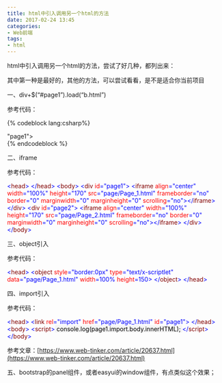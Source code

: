 ```yaml
---
title: html中引入调用另一个html的方法
date: 2017-02-24 13:45
categories:
- Web前端
tags:
- html
---
```

<div class="markdown_views">


html中引入调用另一个html的方法，尝试了好几种，都列出来：   

其中第一种是最好的，其他的方法，可以尝试看看，是不是适合你当前项目

一、div+$(“#page1”).load(“b.html”)   

参考代码：

{% codeblock lang:csharp%}
<body>
    <div id
<!--more-->
"page1"></div>
    <div id="page2"></div>
    <script>
          $("#page1").load("page/Page_1.html");
          $("#page2").load("page/Page_2.html");
    </script>
</body>
{% endcodeblock %}

二、iframe   

参考代码：

<span style="color: #0000ff"><</span><span style="color: #800000">head</span><span style="color: #0000ff">></span>
<span style="color: #0000ff"></</span><span style="color: #800000">head</span><span style="color: #0000ff">></span>
<span style="color: #0000ff"><</span><span style="color: #800000">body</span><span style="color: #0000ff">></span>
   <span style="color: #0000ff"><</span><span style="color: #800000">div </span><span style="color: #ff0000">id</span><span style="color: #0000ff">="page1"</span><span style="color: #0000ff">></span>
        <span style="color: #0000ff"><</span><span style="color: #800000">iframe </span><span style="color: #ff0000">align</span><span style="color: #0000ff">="center"</span><span style="color: #ff0000"> width</span><span style="color: #0000ff">="100%"</span><span style="color: #ff0000"> height</span><span style="color: #0000ff">="170"</span><span style="color: #ff0000"> src</span><span style="color: #0000ff">="page/Page_1.html"</span><span style="color: #ff0000">  frameborder</span><span style="color: #0000ff">="no"</span><span style="color: #ff0000"> border</span><span style="color: #0000ff">="0"</span><span style="color: #ff0000"> marginwidth</span><span style="color: #0000ff">="0"</span><span style="color: #ff0000"> marginheight</span><span style="color: #0000ff">="0"</span><span style="color: #ff0000"> scrolling</span><span style="color: #0000ff">="no"</span><span style="color: #0000ff">></</span><span style="color: #800000">iframe</span><span style="color: #0000ff">></span>
   <span style="color: #0000ff"></</span><span style="color: #800000">div</span><span style="color: #0000ff">></span>
   <span style="color: #0000ff"><</span><span style="color: #800000">div </span><span style="color: #ff0000">id</span><span style="color: #0000ff">="page2"</span><span style="color: #0000ff">></span>
        <span style="color: #0000ff"><</span><span style="color: #800000">iframe </span><span style="color: #ff0000">align</span><span style="color: #0000ff">="center"</span><span style="color: #ff0000"> width</span><span style="color: #0000ff">="100%"</span><span style="color: #ff0000"> height</span><span style="color: #0000ff">="170"</span><span style="color: #ff0000"> src</span><span style="color: #0000ff">="page/Page_2.html"</span><span style="color: #ff0000">  frameborder</span><span style="color: #0000ff">="no"</span><span style="color: #ff0000"> border</span><span style="color: #0000ff">="0"</span><span style="color: #ff0000"> marginwidth</span><span style="color: #0000ff">="0"</span><span style="color: #ff0000"> marginheight</span><span style="color: #0000ff">="0"</span><span style="color: #ff0000"> scrolling</span><span style="color: #0000ff">="no"</span><span style="color: #0000ff">></</span><span style="color: #800000">iframe</span><span style="color: #0000ff">></span>
   <span style="color: #0000ff"></</span><span style="color: #800000">div</span><span style="color: #0000ff">></span>
<span style="color: #0000ff"></</span><span style="color: #800000">body</span><span style="color: #0000ff">></span>

三、object引入   

参考代码：

<span style="color: #0000ff"><</span><span style="color: #800000">head</span><span style="color: #0000ff">></span>
    <span style="color: #0000ff"><</span><span style="color: #800000">object </span><span style="color: #ff0000">style</span><span style="color: #0000ff">="border:0px"</span><span style="color: #ff0000"> type</span><span style="color: #0000ff">="text/x-scriptlet"</span><span style="color: #ff0000"> data</span><span style="color: #0000ff">="page/Page_1.html"</span><span style="color: #ff0000"> width</span><span style="color: #0000ff">=100% </span><span style="color: #ff0000">height</span><span style="color: #0000ff">=150</span><span style="color: #0000ff">></span>
    <span style="color: #0000ff"></</span><span style="color: #800000">object</span><span style="color: #0000ff">></span>
<span style="color: #0000ff"></</span><span style="color: #800000">head</span><span style="color: #0000ff">></span>

四、import引入   

参考代码：

<span style="color: #0000ff"><</span><span style="color: #800000">head</span><span style="color: #0000ff">></span>
    <span style="color: #0000ff"><</span><span style="color: #800000">link </span><span style="color: #ff0000">rel</span><span style="color: #0000ff">="import"</span><span style="color: #ff0000"> href</span><span style="color: #0000ff">="page/Page_1.html"</span><span style="color: #ff0000"> id</span><span style="color: #0000ff">="page1"</span><span style="color: #0000ff">></span>
<span style="color: #0000ff"></</span><span style="color: #800000">head</span><span style="color: #0000ff">></span>
<span style="color: #0000ff"><</span><span style="color: #800000">body</span><span style="color: #0000ff">></span>
    <span style="color: #0000ff"><</span><span style="color: #800000">script</span><span style="color: #0000ff">></span><span style="background-color: #f5f5f5; color: #000000">
        console.log(page1.import.body.innerHTML);
    </span><span style="color: #0000ff"></</span><span style="color: #800000">script</span><span style="color: #0000ff">></span>
<span style="color: #0000ff"></</span><span style="color: #800000">body</span><span style="color: #0000ff">></span>

参考文章：[https://www.web-tinker.com/article/20637.html](https://www.web-tinker.com/article/20637.html)

五、bootstrap的panel组件，或者easyui的window组件，有点类似这个效果；

</div>